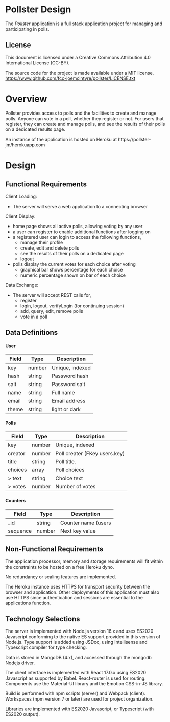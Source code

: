 # Pollster Design

The *Pollster* application is a full stack application project for
managing and participating in polls.

## License
This document is licensed under a Creative Commons Attribution 4.0
International License (CC-BY).

The source code for the project is made available under a MIT license,
https://www.github.com/fcc-joemcintyre/pollster/LICENSE.txt

# Overview

Pollster provides access to polls and the facilities to create and manage polls.
Anyone can vote in a poll, whether they register or not. For users that register,
they can create and manage polls, and see the results of their polls on a
dedicated results page.

An instance of the application is hosted on Heroku at
https://pollster-jm/herokuapp.com

# Design

## Functional Requirements

Client Loading:

- The server will serve a web application to a connecting browser

Client Display:

- home page shows all active polls, allowing voting by any user
- a user can register to enable additional functions after logging on
- a registered user can login to access the following functions,
  - manage their profile
  - create, edit and delete polls
  - see the results of their polls on a dedicated page
  - logout
- polls display the current votes for each choice after voting
  - graphical bar shows percentage for each choice
  - numeric percentage shown on bar of each choice

Data Exchange:

- The server will accept REST calls for,
  - register
  - login, logout, verifyLogin (for continuing session)
  - add, query, edit, remove polls
  - vote in a poll

## Data Definitions

#### User

| Field    | Type   | Description     |
| -------- | ------ | --------------- |
| key      | number | Unique, indexed |
| hash     | string | Password hash   |
| salt     | string | Password salt   |
| name     | string | Full name       |
| email    | string | Email address   |
| theme    | string | light or dark   |

#### Polls

| Field      | Type   | Description                   |
| ---------- | ------ | ----------------------------- |
| key        | number | Unique, indexed               |
| creator    | number | Poll creater (FKey users.key) |
| title      | string | Poll title.                   |
| choices    | array  | Poll choices                  |
|  > text    | string | Choice text                   |
|  > votes   | number | Number of votes               |

#### Counters

| Field    | Type   | Description                  |
| -------- | ------ | ---------------------------- |
| _id      | string | Counter name (users | polls) |
| sequence | number | Next key value               |

## Non-Functional Requirements

The application processor, memory and storage requirements will fit within the
constraints to be hosted on a free Heroku dyno.

No redundancy or scaling features are implemented.

The Heroku instance uses HTTPS for transport security between the browser and
application. Other deployments of this application must also use HTTPS since
authentication and sessions are essential to the applications function.

## Technology Selections

The server is implemented with Node.js version 16.x and uses ES2020 Javascript
conforming to the native ES support provided in this version of Node.js. Type
support is added using JSDoc, using Intellisense and Typescript compiler for
type checking.

Data is stored in MongoDB (4.x), and accessed through the mongodb Nodejs driver.

The client interface is implemented with React 17.0.x using ES2020 Javascript
as supported by Babel. React-router is used for routing. Components use the Material-UI library and the Emotion CSS-in-JS library.

Build is performed with npm scripts (server) and Webpack (client). Workspaces (npm version 7 or later) are used for project organization.

Libraries are implemented with ES2020 Javascript, or Typescript (with ES2020 output).

